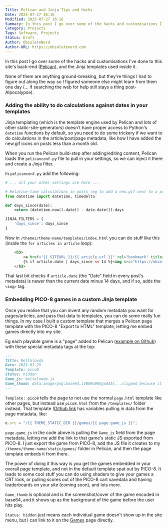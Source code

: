 ```yaml
---
Title: Pelican and Jinja Tips and Hacks
Date: 2025-07-27 16:16
Modified: 2025-07-27 16:16
Summary: In this post I go over some of the hacks and customisations I've done to this site's back-end (Pelican), and the Jinja templates used inside it. None of them are anything ground-breaking, but they're things I had to figure out along the way so I figured someone else might learn from them one day (... if searching the web for help still stays a thing post-AIpocalypse).
Category: Projects
Tags: Software, Projects
Status: Draft
Author: ObsoleteNerd
Author-URL: https://obsoletenerd.com
---
```


In this post I go over some of the hacks and customisations I've done to this site's back-end ([Pelican](https://getpelican.com)), and the Jinja templates used inside it.

None of them are anything ground-breaking, but they're things I had to figure out along the way so I figured someone else might learn from them one day (... if searching the web for help still stays a thing post-AIpocalypse).

### Adding the ability to do calculations against dates in your templates

Jinja templating (which is the template engine used by Pelican and lots of other static-site-generators) doesn't have proper access to Python's `datetime` functions by default, so you need to do some trickery if we want to do calculations in the article/post/page metadata, like how I have added the new.gif icons on posts less than a month old.

When you run the Pelican build-step after adding/editing content, Pelican loads the `pelicanconf.py` file to pull in your settings, so we can inject it there and create a Jinja filter.

In `pelicanconf.py` add the following:

```python
# ... all your other settings are here ...

# Relative-time calculations in posts (eg to add a new.gif next to a post link)
from datetime import datetime, timedelta

def days_since(date):
    return (datetime.now().date() - date.date()).days

JINJA_FILTERS = {
    'days_since': days_since
}
```

Now in `/themes/theme-name/templates/index.html` you can do stuff like this (inside the `for articles in article` loop):

```html
    <h3>
        <a href="{{ SITEURL }}/{{ article.url }}" rel="bookmark" title="Permalink to {{ article.title|striptags }}">{{ article.title }}</a>
        {% if article.date | days_since <= 14 %}<img src="https://obsoletenerd.com/theme/images/new.gif" />{% endif %}
    </h3>
```

That last bit checks if `article.date` (the "Date" field in every post's metadata) is newer than the current date minus 14 days, and if so, adds the `<img>` tag.

### Embedding PICO-8 games in a custom Jinja template

Once you realise that you can invent any random metadata you want for pages/articles, and pass that data to templates, you can do some really fun things. In my case I built a custom template that merges a Pelican page template with the PICO-8 "Export to HTML" template, letting me embed games directly into my site.

Eg each playable game is a "page" added to Pelican ([example on Github](https://github.com/obsoletenerd/obsoletenerd.com/blob/main/content/pages/beltalowda.md)) with these special metadata tags at the top:

```markdown
---
Title: Beltalowda
Date: 2025-01-25
Template: pico8
Status: hidden
Game_js: beltalowda.js
Game_thumb: data:image/png;base64,iVBORw0KGgoAAA[...clipped because it's long]
---
```

`Template: pico8` tells the page to not use the normal `page.html` template like other pages, but instead use `pico8.html` from the `/templates/` folder instead. That template ([Github link]((https://github.com/obsoletenerd/obsoletenerd.com/blob/main/themes/nouveau/templates/pico8.html)) has variables pulling in data from the page metadata, like:

```js
e.src = "/{{ THEME_STATIC_DIR }}/games/{{ page.game_js }}";
```

`page.game_js` in the code above is pulling the `Game_js` field from the page metadata, letting me add the link to that game's static JS exported from PICO-8. I just export the game from PICO-8, add the JS file it creates to my `/themes/theme-name/static/games/` folder in Pelican, and then the page template embeds it from there.

The power of doing it this way is you get the games embedded in your overall page template, and not in the default template spat out by PICO-8. It leads to some cool stuff you can do using shaders to give your games a CRT look, or pulling scores out of the PICO-8 cart savedata and having leaderboards on your site (coming soon), and lots more.

`Game_thumb` is optional and is the screenshot/cover of the game encoded in base64, and it shows up as the background of the game before the user hits play.

`Status: hidden` just means each individual game doesn't show up in the site menu, but I can link to it on the [Games](/pages/games/) page directly.